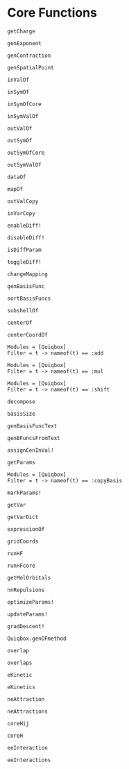 # Core Functions

```@docs
getCharge
```

```@docs
genExponent
```

```@docs
genContraction
```

```@docs
genSpatialPoint
```

```@docs
inValOf
```

```@docs
inSymOf
```

```@docs
inSymOfCore
```

```@docs
inSymValOf
```

```@docs
outValOf
```

```@doc
outSymOf
```

```@docs
outSymOfCore
```

```@docs
outSymValOf
```

```@docs
dataOf
```

```@docs
mapOf
```

```@docs
outValCopy
```

```@docs
inVarCopy
```

```@docs
enableDiff!
```

```@docs
disableDiff!
```

```@docs
isDiffParam
```

```@docs
toggleDiff!
```

```@docs
changeMapping
```

```@docs
genBasisFunc
```

```@docs
sortBasisFuncs
```

```@docs
subshellOf
```

```@docs
centerOf
```

```@docs
centerCoordOf
```

```@autodocs
Modules = [Quiqbox]
Filter = t -> nameof(t) == :add
```

```@autodocs
Modules = [Quiqbox]
Filter = t -> nameof(t) == :mul
```

```@autodocs
Modules = [Quiqbox]
Filter = t -> nameof(t) == :shift
```

```@docs
decompose
```

```@docs
basisSize
```

```@docs
genBasisFuncText
```

```@docs
genBFuncsFromText
```

```@docs
assignCenInVal!
```

```@docs
getParams
```

```@autodocs
Modules = [Quiqbox]
Filter = t -> nameof(t) == :copyBasis
```

```@docs
markParams!
```

```@docs
getVar
```

```@docs
getVarDict
```

```@docs
expressionOf
```


```@docs
gridCoords
```


```@docs
runHF
```

```@docs
runHFcore
```

```@docs
getMolOrbitals
```

```@docs
nnRepulsions
```


```@docs
optimizeParams!
```

```@docs
updateParams!
```

```@docs
gradDescent!
```

```@docs
Quiqbox.genOFmethod
```


```@docs
overlap
```

```@docs
overlaps
```

```@docs
eKinetic
```

```@docs
eKinetics
```

```@docs
neAttraction
```

```@docs
neAttractions
```

```@docs
coreHij
```

```@docs
coreH
```

```@docs
eeInteraction
```

```@docs
eeInteractions
```